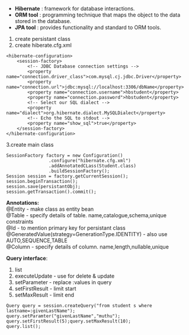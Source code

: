 - **Hibernate** : framework for database interactions.
- **ORM tool** : programming technique that maps the object to the data stored in the database.
- **JPA tool** :  provides functionality and standard to ORM tools.

1. create persistant class
2. create hiberate.cfg.xml
```
<hibernate-configuration>
    <session-factory>
        <!-- JDBC Database connection settings -->
        <property name="connection.driver_class">com.mysql.cj.jdbc.Driver</property>
        <property name="connection.url">jdbc:mysql://localhost:3306/dbName</property>
        <property name="connection.username">hbstudent</property>
        <property name="connection.password">hbstudent</property>
        <!-- Select our SQL dialect -->
        <property name="dialect">org.hibernate.dialect.MySQLDialect</property>
        <!-- Echo the SQL to stdout -->
        <property name="show_sql">true</property>
    </session-factory>
</hibernate-configuration>
```
3.create main class
```
SessionFactory factory = new Configuration()
                .configure("hibernate.cfg.xml")
                .addAnnotatedCLass(Student.class)
                .buildSessionFactory();
Session session = factory.getCurrentSession();
session.beginTransaction();
session.save(persistantObj);
session.getTransaction().commit();
```
**Annotations:**\
@Entity - make class as entity bean\
@Table - specify details of table. name,catalogue,schema,unique constraints\
@Id - to mention primary key for persistant class\
@GeneratedValue(strategy=GenerationType.IDENTITY)  - also use AUTO,SEQUENCE,TABLE\
@Column - specify details of column. name,length,nullable,unique
 
**Query interface**: 
1. list 
2. executeUpdate - use for delete & update
3. setParameter - replace :values in query
4. setFirstResult - limit start
5. setMaxResult - limit end
```
Query query = session.createQuery("from student s where lastname=:givenLastName");
query.setParamter("givenLastName","muthu");
query.setFirstResult(5);query.setMaxResult(10);
query.list();
```
 
